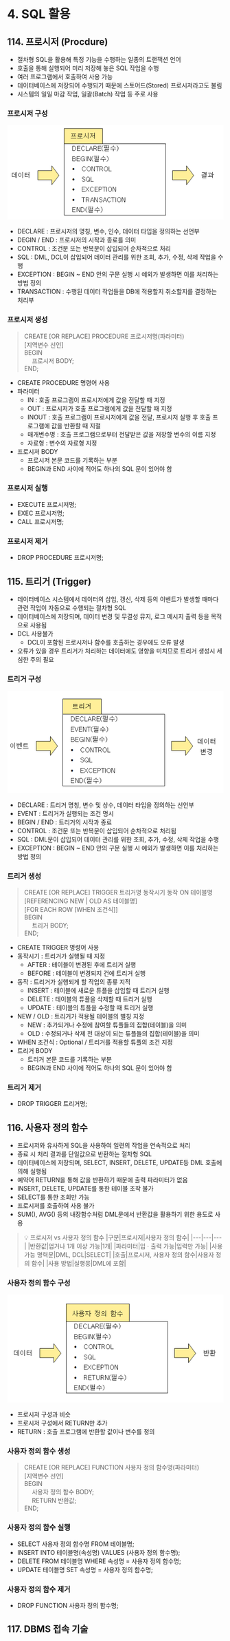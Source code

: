 # 4. SQL 활용
## 114. 프로시저 (Procdure)
- 절차형 SQL을 활용해 특정 기능을 수행하는 일종의 트랜잭션 언어
- 호출을 통해 실행되어 미리 저장해 놓은 SQL 작업을 수행
- 여러 프로그램에서 호출하여 사용 가능
- 데이터베이스에 저장되어 수행되기 때문에 스토어드(Stored) 프로시저라고도 불림
- 시스템의 일일 마감 작업, 일괄(Batch) 작업 등 주로 사용

### 프로시저 구성
![procdure](../img/procedure.png)
- DECLARE : 프로시저의 명칭, 변수, 인수, 데이터 타입을 정의하는 선언부
- DEGIN / END : 프로시저의 시작과 종료를 의미
- CONTROL : 조건문 또는 반복문이 삽입되어 순차적으로 처리
- SQL : DML, DCL이 삽입되어 데이터 관리를 위한 조회, 추가, 수정, 삭제 작업을 수행
- EXCEPTION : BEGIN ~ END 안의 구문 실행 시 예외가 발생하면 이를 처리하는 방법 정의
- TRANSACTION : 수행된 데이터 작업들을 DB에 적용할지 취소할지를 결정하는 처리부

### 프로시저 생성
> CREATE [OR REPLACE] PROCEDURE 프로시저명(파라미터) </br>
> [지역변수 선언] </br>
> BEGIN </br>
> &emsp;&nbsp;프로시저 BODY; </br>
> END; </br>
    
- CREATE PROCEDURE 명령어 사용
- 파라미터
    - IN : 호출 프로그램이 프로시저에게 값을 전달할 때 지정
    - OUT : 프로시저가 호출 프로그램에게 값을 전달할 때 지정
    - INOUT : 호출 프로그램이 프로시저에게 값을 전달, 프로시저 실행 후 호출 프로그램에 값을 반환할 때 지절
    - 매개변수명 : 호출 프로그램으로부터 전달받은 값을 저장할 변수의 이름 지정
    - 자료형 : 변수의 자료형 지정
- 프로시저 BODY
    - 프로시저 본문 코드를 기록하는 부분
    - BEGIN과 END 사이에 적어도 하나의 SQL 문이 있어야 함

### 프로시저 실행
- EXECUTE 프로시저명;
- EXEC 프로시저명;
- CALL 프로시저명;

### 프로시저 제거
- DROP PROCEDURE 프로시저명;

## 115. 트리거 (Trigger)
- 데이터베이스 시스템에서 데이터의 삽입, 갱신, 삭제 등의 이벤트가 발생할 때마다 관련 작업이 자동으로 수행되는 절차형 SQL
- 데이터베이스에 저장되며, 데이터 변경 및 무결성 뮤지, 로그 메시지 출력 등을 목적으로 사용됨
- DCL 사용불가
    - DCL이 포함된 프로시저나 함수를 호출하는 경우에도 오류 발생
- 오류가 있을 경우 트리거가 처리하는 데이터에도 영향을 미치므로 트리거 생성시 세심한 주의 필요

### 트리거 구성
![trigger](../img/trigger.png)
- DECLARE : 트리거 명칭, 변수 및 상수, 데이터 타입을 정의하는 선언부
- EVENT : 트리거가 실행되는 조건 명시
- BEGIN / END : 트리거의 시작과 종료
- CONTROL : 조건문 또는 반복문이 삽입되어 순차적으로 처리됨
- SQL : DML문이 삽입되어 데이터 관리를 위한 조회, 추가, 수정, 삭제 작업을 수행
- EXCEPTION : BEGIN ~ END 안의 구문 실행 시 예외가 발생하면 이를 처리하는 방법 정의

### 트리거 생성
> CREATE [OR REPLACE] TRIGGER 트리거명 동작시기 동작 ON 테이블명 </br>
> [REFERENCING NEW | OLD AS 테이블명] </br>
> [FOR EACH ROW [WHEN 조건식]] </br>
> BEGIN </br>
> &emsp;&nbsp;트리거 BODY; </br>
> END; </br>

- CREATE TRIGGER 명령어 사용
- 동작시기 : 트리거가 실행될 때 지정
    - AFTER : 테이블이 변경된 후에 트리거 실행
    - BEFORE : 테이블이 변경되지 건에 트리거 실행
- 동작 : 트리거가 실행되게 할 작업의 종류 지적
    - INSERT : 테이블에 새로운 튜플을 삽입할 때 트리거 실행
    - DELETE : 테이블의 튜플을 삭제할 때 트리거 실행
    - UPDATE : 테이블의 튜플을 수정할 때 트리거 실행
- NEW / OLD : 트리거가 적용될 테이블의 별칭 지정
    - NEW : 추가되거나 수정에 참여할 튜플들의 집합(테이블)을 의미
    - OLD : 수정되거나 삭제 전 대상이 되는 튜플들의 집합(테이블)을 의미
- WHEN 조건식 : Optional / 트리거를 적용할 튜플의 조건 지정
- 트리거 BODY
    - 트리거 본문 코드를 기록하는 부분
    - BEGIN과 END 사이에 적어도 하나의 SQL 문이 있어야 함

### 트리거 제거
- DROP TRIGGER 트리거명;

## 116. 사용자 정의 함수
- 프로시저와 유사하게 SQL을 사용하여 일련의 작업을 연속적으로 처리
- 종료 시 처리 결과를 단일값으로 반환하는 절차형 SQL
- 데이터베이스에 저장되며, SELECT, INSERT, DELETE, UPDATE등 DML 호출에 의해 실행됨
- 예약어 RETURN을 통해 값을 반환하기 때문에 출력 파라미터가 없음
- INSERT, DELETE, UPDATE를 통한 테이블 조작 불가
- SELECT를 통한 조회만 가능
- 프로시저를 호출하여 사용 불가
- SUM(), AVG() 등의 내장함수처럼 DML문에서 반환값을 활용하기 위한 용도로 사용

> 💡 프로시저 vs 사용자 정의 함수
> |구분|프로시저|사용자 정의 함수|
> |---|---|---|
> |반환값|업거나 1개 이상 가능|1개|
> |파라미터|입 · 출력 가능|입력만 가능|
> |사용 가능 명력문|DML, DCL|SELECT|
> |호출|프로시저, 사용자 정의 함수|사용자 정의 함수|
> |사용 방법|실행뭉|DML에 포함|

### 사용자 정의 함수 구성
![udf](../img/udf.png)

- 프로시저 구성과 비슷
- 프로시저 구성에서 RETURN만 추가
- RETURN : 호출 프로그램에 반환할 값이나 변수를 정의

### 사용자 정의 함수 생성
> CREATE [OR REPLACE] FUNCTION 사용자 정의 함수명(파라미터) </br>
> [지역변수 선언] </br>
> BEGIN </br>
> &emsp;&nbsp;사용자 정의 함수 BODY; </br>
> &emsp;&nbsp;RETURN 반환값; </br>
> END;

### 사용자 정의 함수 실행
- SELECT 사용자 정의 함수명 FROM 테이블명;
- INSERT INTO 테이블명(속성명) VALUES (사용자 정의 함수명);
- DELETE FROM 테이블명 WHERE 속성명 = 사용자 정의 함수명;
- UPDATE 테이블명 SET 속성명 = 사용자 정의 함수명;

### 사용자 정의 함수 제거
- DROP FUNCTION 사용자 정의 함수명;

## 117. DBMS 접속 기술
